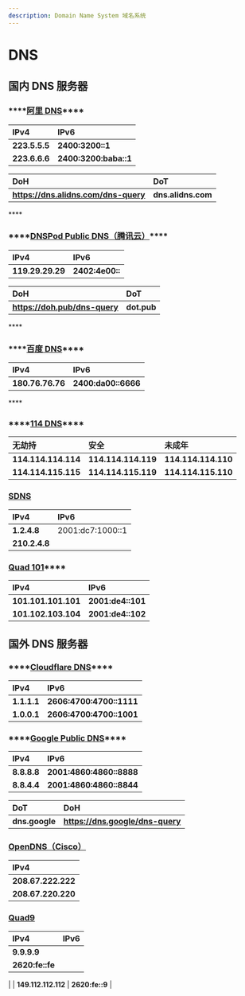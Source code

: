```yaml
---
description: Domain Name System 域名系统
---
```


# DNS

## **国内 DNS 服务器**

### \*\*\*\*[**阿里 DNS**](https://www.alidns.com/)\*\*\*\*

| **IPv4** | **IPv6** |
| :--- | :--- |
| **223.5.5.5** | **2400:3200::1** |
| **223.6.6.6** | **2400:3200:baba::1** |

| **DoH** | **DoT** |
| :--- | :--- |
| **https://dns.alidns.com/dns-query** | **dns.alidns.com** |

\*\*\*\*

### \*\*\*\*[**DNSPod Public DNS（腾讯云）**](https://docs.dnspod.cn/)\*\*\*\*

| **IPv4** | **IPv6** |
| :--- | :--- |
| **119.29.29.29** | **2402:4e00::** |

| **DoH** | **DoT** |
| :--- | :--- |
| **https://doh.pub/dns-query** | **dot.pub** |

\*\*\*\*

### \*\*\*\*[**百度 DNS**](https://dudns.baidu.com/)\*\*\*\*

| **IPv4** | **IPv6** |
| :--- | :--- |
| **180.76.76.76** | **2400:da00::6666** |

\*\*\*\*

### \*\*\*\*[**114 DNS**](https://www.114dns.com/)\*\*\*\*

| **无劫持** | **安全** | **未成年** |
| :--- | :--- | :--- |
| **114.114.114.114** | **114.114.114.119** | **114.114.114.110** |
| **114.114.115.115** | **114.114.115.119** | **114.114.115.110** |



### [SDNS](https://www.sdns.cn/)

| **IPv4** | IPv6 |
| :--- | :--- |
| **1.2.4.8** | 2001:dc7:1000::1 |
|  **210.2.4.8** |  |



###  [**Quad 101**](https://101.101.101.101/)\*\*\*\*

| **IPv4** | **IPv6** |
| :--- | :--- |
| **101.101.101.101** | **2001:de4::101** |
| **101.102.103.104** | **2001:de4::102** |





## 国外 DNS 服务器

### \*\*\*\*[**Cloudflare DNS**](https://1.1.1.1/dns/)\*\*\*\*

| **IPv4** | **IPv6** |
| :--- | :--- |
| **1.1.1.1** | **2606:4700:4700::1111** |
| **1.0.0.1** | **2606:4700:4700::1001** |



### \*\*\*\*[**Google Public DNS**](https://dns.google/)\*\*\*\*

| **IPv4** | **IPv6** |
| :--- | :--- |
| **8.8.8.8** | **2001:4860:4860::8888** |
| **8.8.4.4** | **2001:4860:4860::8844** |

| **DoT** | **DoH** |
| :--- | :--- |
| **dns.google** | **https://dns.google/dns-query** |



### [OpenDNS（Cisco）](https://www.opendns.com/)

| **IPv4** |
| :--- |
| **208.67.222.222** |
| **208.67.220.220** |



### [Quad9](https://www.quad9.net/)

| **IPv4** | **IPv6** |
| :--- | :--- |
| **9.9.9.9** | **2620:fe::fe** |
| **149.112.112.112** | **2620:fe::9** |

### 

